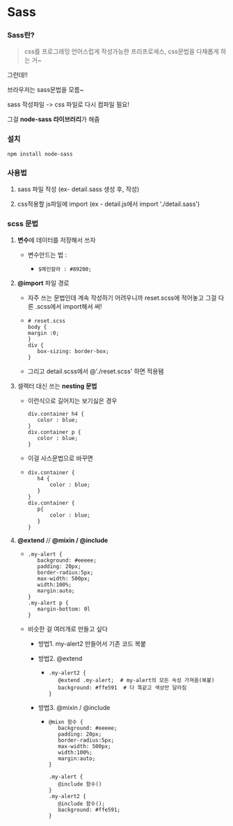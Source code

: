 # Sass 

### Sass란?

> css를 프로그래밍 언어스럽게 작성가능한 프리프로세스, css문법을 다채롭게 하는 거~

그런데!!

브라우저는 sass문법을 모름~

sass 작성파일 -> css 파일로 다시 컴파일 필요!

그걸 **node-sass 라이브러리**가 해줌



### 설치

```
npm install node-sass
```



### 사용법

1. sass 파일 작성 (ex- detail.sass 생성 후, 작성)

2. css적용할 js파일에 import (ex - detail.js에서 import './detail.sass')

   

### scss 문법

1. **변수**에 데이터를 저장해서 쓰자

   - 변수만드는 법 : 

     - ```
       $메인칼라 : #89200;
       ```

2. **@import** 파일 경로

   - 자주 쓰는 문법인데 계속 작성하기 어려우니까 
     reset.scss에 적어놓고 그걸 다른 .scss에서 import해서 써!

   - ```
     # reset.scss
     body {
     margin :0;
     }
     div {
     	box-sizing: border-box;
     }
     ```

   - 그리고 detail.scss에서 @'./reset.scss' 하면 적용됌

   

3. 셀렉터 대신 쓰는 **nesting 문법**

   - 이런식으로 길어지는 보기싫은 경우

     ```
     div.container h4 {
     	color : blue;
     }
     div.container p {
     	color : blue;
     }
     ```

   - 이걸 사스문법으로 바꾸면

   - ```
     div.container {
     	h4 {
     		color : blue;
     	}
     }
     div.container {
     	p{
     		color : blue;
     	}
     }
     ```

4. **@extend** // **@mixin / @include**

   - ```
     .my-alert {
     	background: #eeeee;
     	padding: 20px;
     	border-radius:5px;
     	max-width: 500px;
     	width:100%;
     	margin:auto;
     }
     .my-alert p {
     	margin-bottom: 0l
     }
     ```

   - 비슷한 걸 여러개로 만들고 싶다

     - 방법1. my-alert2 만들어서 기존 코드 복붙

     - 방법2. @extend

       - ```
         .my-alert2 {
         	@extend .my-alert;  # my-alert의 모든 속성 가져옴(복붙)
         	background: #ffe591  # 다 똑같고 색상만 달라짐
         }
         ```

     - 방법3. @mixin / @include

       - ```
         @mixn 함수 {
         	background: #eeeee;
         	padding: 20px;
         	border-radius:5px;
         	max-width: 500px;
         	width:100%;
         	margin:auto;
         }
         
         .my-alert {
         	@include 함수()
         }
         .my-alert2 {
         	@include 함수();
         	background: #ffe591;
         }
         ```